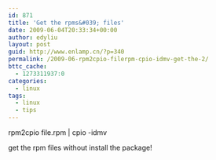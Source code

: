 ```yaml
---
id: 871
title: 'Get the rpms&#039; files'
date: 2009-06-04T20:33:34+00:00
author: edyliu
layout: post
guid: http://www.enlamp.cn/?p=340
permalink: /2009-06-rpm2cpio-filerpm-cpio-idmv-get-the-2/
bttc_cache:
  - 1273311937:0
categories:
  - linux
tags:
  - linux
  - tips
---
```

rpm2cpio file.rpm | cpio -idmv

get the rpm files without install the package!